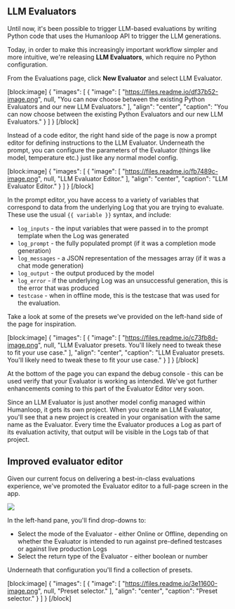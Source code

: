 ## LLM Evaluators

Until now, it's been possible to trigger LLM-based evaluations by writing Python code that uses the Humanloop API to trigger the LLM generations.

Today, in order to make this increasingly important workflow simpler and more intuitive, we're releasing **LLM Evaluators**, which require no Python configuration.

From the Evaluations page, click **New Evaluator** and select LLM Evaluator.

[block:image]
{
  "images": [
    {
      "image": [
        "https://files.readme.io/df37b52-image.png",
        null,
        "You can now choose between the existing Python Evaluators and our new LLM Evaluators."
      ],
      "align": "center",
      "caption": "You can now choose between the existing Python Evaluators and our new LLM Evaluators."
    }
  ]
}
[/block]


Instead of a code editor, the right hand side of the page is now a prompt editor for defining instructions to the LLM Evaluator. Underneath the prompt, you can configure the parameters of the Evaluator (things like model, temperature etc.) just like any normal model config.

[block:image]
{
  "images": [
    {
      "image": [
        "https://files.readme.io/fb7489c-image.png",
        null,
        "LLM Evaluator Editor."
      ],
      "align": "center",
      "caption": "LLM Evaluator Editor."
    }
  ]
}
[/block]


In the prompt editor, you have access to a variety of variables that correspond to data from the underlying Log that you are trying to evaluate. These use the usual `{{ variable }}` syntax, and include:

- `log_inputs` - the input variables that were passed in to the prompt template when the Log was generated
- `log_prompt` - the fully populated prompt (if it was a completion mode generation)
- `log_messages` - a JSON representation of the messages array (if it was a chat mode generation)
- `log_output` - the output produced by the model
- `log_error` - if the underlying Log was an unsuccessful generation, this is the error that was produced
- `testcase` - when in offline mode, this is the testcase that was used for the evaluation.

Take a look at some of the presets we've provided on the left-hand side of the page for inspiration.

[block:image]
{
  "images": [
    {
      "image": [
        "https://files.readme.io/c73fb8d-image.png",
        null,
        "LLM Evaluator presets. You'll likely need to tweak these to fit your use case."
      ],
      "align": "center",
      "caption": "LLM Evaluator presets. You'll likely need to tweak these to fit your use case."
    }
  ]
}
[/block]


At the bottom of the page you can expand the debug console - this can be used verify that your Evaluator is working as intended. We've got further enhancements coming to this part of the Evaluator Editor very soon.

Since an LLM Evaluator is just another model config managed within Humanloop, it gets its own project. When you create an LLM Evaluator, you'll see that a new project is created in your organisation with the same name as the Evaluator. Every time the Evaluator produces a Log as part of its evaluation activity, that output will be visible in the Logs tab of that project.

## Improved evaluator editor

Given our current focus on delivering a best-in-class evaluations experience, we've promoted the Evaluator editor to a full-page screen in the app.

![](https://files.readme.io/291b65d-image.png)

In the left-hand pane, you'll find drop-downs to: 

- Select the mode of the Evaluator - either Online or Offline, depending on whether the Evaluator is intended to run against pre-defined testcases or against live production Logs
- Select the return type of the Evaluator - either boolean or number

Underneath that configuration you'll find a collection of presets.

[block:image]
{
  "images": [
    {
      "image": [
        "https://files.readme.io/3e11600-image.png",
        null,
        "Preset selector."
      ],
      "align": "center",
      "caption": "Preset selector."
    }
  ]
}
[/block]